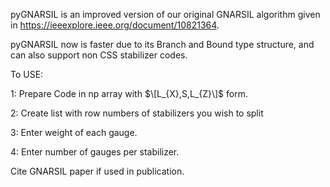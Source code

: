 pyGNARSIL is an improved version of our original GNARSIL algorithm given in  https://ieeexplore.ieee.org/document/10821364.

pyGNARSIL now is faster due to its Branch and Bound type structure, and can also support non CSS stabilizer codes. 

To USE:

1: Prepare Code in np array with $\[L_{X},S,L_{Z}\]$ form.

2: Create list with row numbers of stabilizers you wish to split

3: Enter weight of each gauge. 

4: Enter number of gauges per stabilizer.

Cite GNARSIL paper if used in publication.

